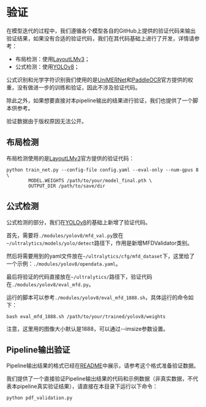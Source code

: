 # 验证

在模型迭代的过程中，我们遵循各个模型各自的GitHub上提供的验证代码来输出验证结果，如果没有合适的验证代码，我们在其代码基础上进行了开发，详情请参考：

- 布局检测：使用[LayoutLMv3](https://github.com/microsoft/unilm/tree/master/layoutlmv3)；
- 公式检测：使用[YOLOv8](https://github.com/ultralytics/ultralytics)；

公式识别和光学字符识别我们使用的是[UniMERNet](https://github.com/opendatalab/UniMERNet)和[PaddleOCR](https://github.com/PaddlePaddle/PaddleOCR)官方提供的权重，没有做进一步的训练和验证，因此不涉及验证代码。

除此之外，如果想要直接对本pipeline输出的结果进行验证，我们也提供了一个脚本供参考。

验证数据由于版权原因无法公开。

## 布局检测

布局检测使用的是[LayoutLMv3](https://github.com/microsoft/unilm/tree/master/layoutlmv3)官方提供的验证代码：

```
python train_net.py --config-file config.yaml --eval-only --num-gpus 8 \
        MODEL.WEIGHTS /path/to/your/model_final.pth \
        OUTPUT_DIR /path/to/save/dir
```

## 公式检测

公式检测的部分，我们在[YOLOv8](https://github.com/ultralytics/ultralytics)的基础上新增了验证代码。

首先，需要将`./modules/yolov8/mfd_val.py`放在`~/ultralytics/models/yolo/detect`路径下，作用是新增MFDValidator类别。

然后将需要用到的yaml文件放在`~/ultralytics/cfg/mfd_dataset`下，这里给了一个示例：`./modules/yolov8/opendata.yaml`。

最后将验证的代码直接放在`~/ultralytics/`路径下，验证代码在`./modules/yolov8/eval_mfd.py`。

运行的脚本可以参考`./modules/yolov8/eval_mfd_1888.sh`，具体运行的命令如下：

```
bash eval_mfd_1888.sh /path/to/your/trained/yolov8/weights
```

注意，这里用的图像大小默认是1888，可以通过--imsize参数设置。

## Pipeline输出验证

Pipeline输出结果的格式已经在[README](../../README-zh_CN.md)中展示，请参考这个格式准备验证数据。

我们提供了一个直接验证Pipeline输出结果的代码和示例数据（非真实数据，不代表本pipeline真实验证结果），请直接在本目录下运行以下命令：

```
python pdf_validation.py
```


